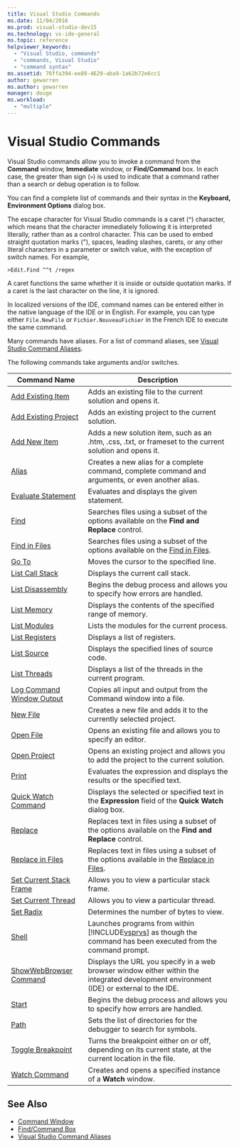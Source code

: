 ```yaml
---
title: Visual Studio Commands
ms.date: 11/04/2016
ms.prod: visual-studio-dev15
ms.technology: vs-ide-general
ms.topic: reference
helpviewer_keywords:
  - "Visual Studio, commands"
  - "commands, Visual Studio"
  - "command syntax"
ms.assetid: 76ffa394-ee89-4629-aba9-1a62b72e6cc1
author: gewarren
ms.author: gewarren
manager: douge
ms.workload:
  - "multiple"
---
```

# Visual Studio Commands
Visual Studio commands allow you to invoke a command from the **Command** window, **Immediate** window, or **Find/Command** box. In each case, the greater than sign (`>`) is used to indicate that a command rather than a search or debug operation is to follow.

 You can find a complete list of commands and their syntax in the **Keyboard, Environment Options** dialog box.

 The escape character for Visual Studio commands is a caret (^) character, which means that the character immediately following it is interpreted literally, rather than as a control character. This can be used to embed straight quotation marks ("), spaces, leading slashes, carets, or any other literal characters in a parameter or switch value, with the exception of switch names. For example,

```
>Edit.Find ^^t /regex
```

 A caret functions the same whether it is inside or outside quotation marks. If a caret is the last character on the line, it is ignored.

 In localized versions of the IDE, command names can be entered either in the native language of the IDE or in English. For example, you can type either `File.NewFile` or `Fichier.NouveauFichier` in the French IDE to execute the same command.

 Many commands have aliases. For a list of command aliases, see [Visual Studio Command Aliases](../../ide/reference/visual-studio-command-aliases.md).

 The following commands take arguments and/or switches.


| Command Name | Description |
| - |-------------------------------------------------------------------------------------------------------------------------------------------------------------|
|         [Add Existing Item](../../ide/reference/add-existing-item-command.md)         | Adds an existing file to the current solution and opens it.                                                 |
|      [Add Existing Project](../../ide/reference/add-existing-project-command.md)      | Adds an existing project to the current solution.                                                      |
|              [Add New Item](../../ide/reference/add-new-item-command.md)              | Adds a new solution item, such as an .htm, .css, .txt, or frameset to the current solution and opens it.                           |
|                     [Alias](../../ide/reference/alias-command.md)                     | Creates a new alias for a complete command, complete command and arguments, or even another alias.                              |
|        [Evaluate Statement](../../ide/reference/evaluate-statement-command.md)        | Evaluates and displays the given statement.                                                         |
|                      [Find](../../ide/reference/find-command.md)                      | Searches files using a subset of the options available on the **Find and Replace** control.                                 |
|             [Find in Files](../../ide/reference/find-in-files-command.md)             | Searches files using a subset of the options available on the [Find in Files](../../ide/find-in-files.md).                          |
|                     [Go To](../../ide/reference/go-to-command.md)                     | Moves the cursor to the specified line.                                                           |
|           [List Call Stack](../../ide/reference/list-call-stack-command.md)           | Displays the current call stack.                                                               |
|          [List Disassembly](../../ide/reference/list-disassembly-command.md)          | Begins the debug process and allows you to specify how errors are handled.                                          |
|               [List Memory](../../ide/reference/list-memory-command.md)               | Displays the contents of the specified range of memory.                                                   |
|              [List Modules](../../ide/reference/list-modules-command.md)              | Lists the modules for the current process.                                                          |
|            [List Registers](../../ide/reference/list-registers-command.md)            | Displays a list of registers.                                                                |
|               [List Source](../../ide/reference/list-source-command.md)               | Displays the specified lines of source code.                                                         |
|              [List Threads](../../ide/reference/list-threads-command.md)              | Displays a list of the threads in the current program.                                                    |
| [Log Command Window Output](../../ide/reference/log-command-window-output-command.md) | Copies all input and output from the Command window into a file.                                               |
|                  [New File](../../ide/reference/new-file-command.md)                  | Creates a new file and adds it to the currently selected project.                                              |
|                 [Open File](../../ide/reference/open-file-command.md)                 | Opens an existing file and allows you to specify an editor.                                                 |
|              [Open Project](../../ide/reference/open-project-command.md)              | Opens an existing project and allows you to add the project to the current solution.                                     |
|                     [Print](../../ide/reference/print-command.md)                     | Evaluates the expression and displays the results or the specified text.                                           |
|           [Quick Watch Command](../../ide/reference/quick-watch-command.md)           | Displays the selected or specified text in the **Expression** field of the **Quick Watch** dialog box.                            |
|                   [Replace](../../ide/reference/replace-command.md)                   | Replaces text in files using a subset of the options available on the **Find and Replace** control.                             |
|          [Replace in Files](../../ide/reference/replace-in-files-command.md)          | Replaces text in files using a subset of the options available in the [Replace in Files](../../ide/replace-in-files.md).                   |
|   [Set Current Stack Frame](../../ide/reference/set-current-stack-frame-command.md)   | Allows you to view a particular stack frame.                                                         |
|        [Set Current Thread](../../ide/reference/set-current-thread-command.md)        | Allows you to view a particular thread.                                                           |
|                 [Set Radix](../../ide/reference/set-radix-command.md)                 | Determines the number of bytes to view.                                                           |
|                     [Shell](../../ide/reference/shell-command.md)                     | Launches programs from within [!INCLUDE[vsprvs](../../code-quality/includes/vsprvs_md.md)] as though the command has been executed from the command prompt. |
|        [ShowWebBrowser Command](../../ide/reference/showwebbrowser-command.md)        | Displays the URL you specify in a web browser window either within the integrated development environment (IDE) or external to the IDE.           |
|                     [Start](../../ide/reference/start-command.md)                     | Begins the debug process and allows you to specify how errors are handled.                                          |
|                  [Path](../../ide/reference/symbol-path-command.md)                   | Sets the list of directories for the debugger to search for symbols.                                             |
|         [Toggle Breakpoint](../../ide/reference/toggle-breakpoint-command.md)         | Turns the breakpoint either on or off, depending on its current state, at the current location in the file.                         |
|                 [Watch Command](../../ide/reference/watch-command.md)                 | Creates and opens a specified instance of a **Watch** window.                                                |

## See Also

- [Command Window](../../ide/reference/command-window.md)
- [Find/Command Box](../../ide/find-command-box.md)
- [Visual Studio Command Aliases](../../ide/reference/visual-studio-command-aliases.md)